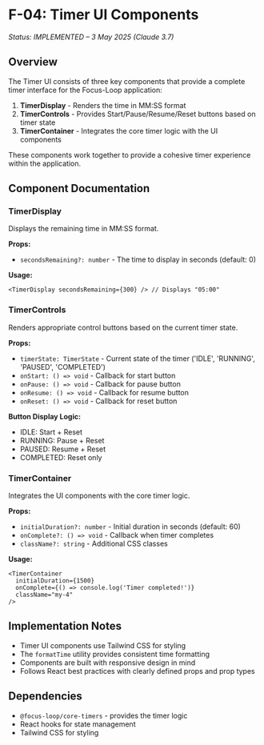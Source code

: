 # F-04: Timer UI Components

*Status: IMPLEMENTED – 3 May 2025 (Claude 3.7)*

## Overview

The Timer UI consists of three key components that provide a complete timer interface for the Focus-Loop application:

1. **TimerDisplay** - Renders the time in MM:SS format
2. **TimerControls** - Provides Start/Pause/Resume/Reset buttons based on timer state
3. **TimerContainer** - Integrates the core timer logic with the UI components

These components work together to provide a cohesive timer experience within the application.

## Component Documentation

### TimerDisplay

Displays the remaining time in MM:SS format.

**Props:**
- `secondsRemaining?: number` - The time to display in seconds (default: 0)

**Usage:**
```tsx
<TimerDisplay secondsRemaining={300} /> // Displays "05:00"
```

### TimerControls

Renders appropriate control buttons based on the current timer state.

**Props:**
- `timerState: TimerState` - Current state of the timer ('IDLE', 'RUNNING', 'PAUSED', 'COMPLETED')
- `onStart: () => void` - Callback for start button
- `onPause: () => void` - Callback for pause button
- `onResume: () => void` - Callback for resume button
- `onReset: () => void` - Callback for reset button

**Button Display Logic:**
- IDLE: Start + Reset
- RUNNING: Pause + Reset
- PAUSED: Resume + Reset
- COMPLETED: Reset only

### TimerContainer

Integrates the UI components with the core timer logic.

**Props:**
- `initialDuration?: number` - Initial duration in seconds (default: 60)
- `onComplete?: () => void` - Callback when timer completes
- `className?: string` - Additional CSS classes

**Usage:**
```tsx
<TimerContainer 
  initialDuration={1500} 
  onComplete={() => console.log('Timer completed!')} 
  className="my-4"
/>
```

## Implementation Notes

- Timer UI components use Tailwind CSS for styling
- The `formatTime` utility provides consistent time formatting
- Components are built with responsive design in mind
- Follows React best practices with clearly defined props and prop types

## Dependencies

- `@focus-loop/core-timers` - provides the timer logic
- React hooks for state management
- Tailwind CSS for styling 
